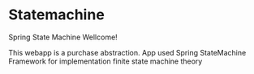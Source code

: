 # Statemachine
Spring State Machine Wellcome!

This webapp is a purchase abstraction. App used Spring StateMachine Framework for implementation 
finite state machine theory 
